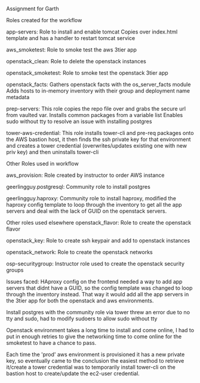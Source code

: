 Assignment for Garth

Roles created for the workflow

app-servers:
Role to install and enable tomcat
Copies over index.html template and has a handler to restart tomcat service

aws_smoketest:
Role to smoke test the aws 3tier app

openstack_clean:
Role to delete the openstack instances

openstack_smoketest:
Role to smoke test the openstack 3tier app

openstack_facts:
Gathers openstack facts with the os_server_facts module
Adds hosts to in-memory inventory with their group and deployment name metadata

prep-servers: 
This role copies the repo file over and grabs the secure url from vaulted var.
Installs common packages from a variable list
Enables sudo without tty to resolve an issue with installing postgres

tower-aws-credential:
This role installs tower-cli and pre-req packages onto the AWS bastion host, it then finds the ssh private key for that environment and creates a tower credential (overwrites/updates existing one with new priv key) and then uninstalls tower-cli

Other Roles used in workflow

aws_provision:
Role created by instructor to order AWS instance

geerlingguy.postgresql:
Community role to install postgres

geerlingguy.haproxy:
Community role to install haproxy, modified the haproxy config template to loop through the inventory to get all the app servers and deal with the lack of GUID on the openstack servers.


Other roles used elsewhere
openstack_flavor:
Role to create the openstack flavor

openstack_key:
Role to create ssh keypair and add to openstack instances

openstack_network:
Role to create the openstack networks

osp-securitygroup:
Instructor role used to create the openstack security groups




Issues faced:
HAproxy config on the frontend needed a way to add app servers that didnt have a GUID, so the config template was changed to loop through the inventory instead. That way it would add all the app servers in the 3tier app for both the openstack and aws environments.

Install postgres with the community role via tower threw an error due to no tty and sudo, had to modify sudoers to allow sudo without tty 

Openstack environment takes a long time to install and come online, I had to put in enough retries to give the networking time to come online for the smoketest to have a chance to pass.

Each time the 'prod' aws environment is provisioned it has a new private key, so eventually came to the conclusion the easiest method to retrieve it/create a tower credential was to temporarily install tower-cli on the bastion host to create/update the ec2-user credential.






